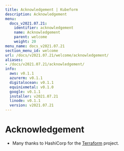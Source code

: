 ```yaml
---
title: Acknowledgement | Kubeform
description: Acknowledgement
menu:
  docs_v2021.07.21:
    identifier: acknowledgement
    name: Acknowledgement
    parent: welcome
    weight: 20
menu_name: docs_v2021.07.21
section_menu_id: welcome
url: /docs/v2021.07.21/welcome/acknowledgement/
aliases:
- /docs/v2021.07.21/acknowledgement/
info:
  aws: v0.1.1
  azurerm: v0.1.1
  digitalocean: v0.1.1
  equinixmetal: v0.1.0
  google: v0.1.1
  installer: v2021.07.21
  linode: v0.1.1
  version: v2021.07.21
---
```


# Acknowledgement
 - Many thanks to HashiCorp for the [Terraform](https://terraform.io) project.
